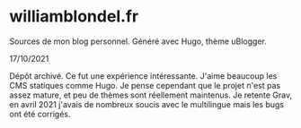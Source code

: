 # williamblondel.fr
Sources de mon blog personnel. Généré avec Hugo, thème uBlogger.

17/10/2021

Dépôt archivé. Ce fut une expérience intéressante. J'aime beaucoup les CMS statiques comme Hugo.
Je pense cependant que le projet n'est pas assez mature, et peu de thèmes sont réellement maintenus.
Je retente Grav, en avril 2021 j'avais de nombreux soucis avec le multilingue mais les bugs ont été corrigés.
